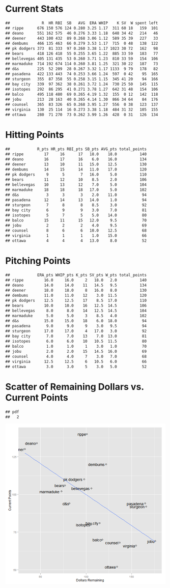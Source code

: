 Current Stats
=============

    ##              R  HR RBI  SB   AVG  ERA WHIP    K SV  W spent left
    ## rippe      676 150 576 124 0.280 3.25 1.17  311 60 18   159  101
    ## deano      551 162 575  46 0.276 3.33 1.18  648 34 42   214   46
    ## deener     443 100 432  89 0.268 3.06 1.12  589 35 39   227   33
    ## dembums    466 135 463  66 0.279 3.53 1.17  715  0 48   138  122
    ## pk dodgers 373  81 333  97 0.260 3.38 1.17 1023 30 72   162   98
    ## bears      418 126 418  55 0.255 3.65 1.22  885 33 59   183   77
    ## bellevegas 405 131 435  53 0.260 3.71 1.23  810 33 59   154  106
    ## marmaduke  714 192 674 114 0.260 3.81 1.25  321 30 22   187   73
    ## d&s        225  52 209  28 0.267 3.32 1.17 1133  9 79   178   82
    ## pasadena   422 133 443  74 0.253 3.66 1.24  597  0 42    95  165
    ## sturgeon   355  87 358  55 0.258 3.15 1.15  345 41 20    94  166
    ## bay city   339  97 362  38 0.261 3.72 1.24  730 25 50   145  115
    ## isotopes   292  86 295  41 0.271 3.78 1.27  642 31 48   154  106
    ## balco      495 118 480  69 0.265 4.19 1.32  155  0 12   142  118
    ## jobu       213  28 163  40 0.265 4.14 1.30  866 34 64    84  176
    ## counsel    365  83 326  65 0.268 3.95 1.27  556  0 38   123  137
    ## virginia   130  25 114  16 0.273 3.38 1.18  484 31 32   105  155
    ## ottawa     280  71 270  73 0.262 3.99 1.26  428  0 31   126  134

Hitting Points
==============

    ##            R_pts HR_pts RBI_pts SB_pts AVG_pts total_points
    ## rippe         17     16      17   18.0    18.0          140
    ## deano         16     17      16    6.0    16.0          134
    ## deener        13     10      11   15.0    12.5          130
    ## dembums       14     15      14   11.0    17.0          120
    ## pk dodgers     9      5       7   16.0     5.0          110
    ## bears         11     12      10    8.5     2.0          106
    ## bellevegas    10     13      12    7.0     5.0          104
    ## marmaduke     18     18      18   17.0     5.0          102
    ## d&s            3      3       3    2.0    11.0           94
    ## pasadena      12     14      13   14.0     1.0           94
    ## sturgeon       7      8       8    8.5     3.0           92
    ## bay city       6      9       9    3.0     7.0           81
    ## isotopes       5      7       5    5.0    14.0           80
    ## balco         15     11      15   12.0     9.5           70
    ## jobu           2      2       2    4.0     9.5           69
    ## counsel        8      6       6   10.0    12.5           68
    ## virginia       1      1       1    1.0    15.0           66
    ## ottawa         4      4       4   13.0     8.0           52

Pitching Points
===============

    ##            ERA_pts WHIP_pts K_pts SV_pts W_pts total_points
    ## rippe         16.0     16.0     2   18.0   2.0          140
    ## deano         14.0     14.0    11   14.5   9.5          134
    ## deener        18.0     18.0     8   16.0   8.0          130
    ## dembums       11.0     11.0    12    3.0  11.5          120
    ## pk dodgers    12.5     12.5    17    8.5  17.0          110
    ## bears         10.0     10.0    16   12.5  14.5          106
    ## bellevegas     8.0      8.0    14   12.5  14.5          104
    ## marmaduke      5.0      5.0     3    8.5   4.0          102
    ## d&s           15.0     15.0    18    6.0  18.0           94
    ## pasadena       9.0      9.0     9    3.0   9.5           94
    ## sturgeon      17.0     17.0     4   17.0   3.0           92
    ## bay city       7.0      7.0    13    7.0  13.0           81
    ## isotopes       6.0      6.0    10   10.5  11.5           80
    ## balco          1.0      1.0     1    3.0   1.0           70
    ## jobu           2.0      2.0    15   14.5  16.0           69
    ## counsel        4.0      4.0     7    3.0   7.0           68
    ## virginia      12.5     12.5     6   10.5   6.0           66
    ## ottawa         3.0      3.0     5    3.0   5.0           52

Scatter of Remaining Dollars vs. Current Points
===============================================

    ## pdf 
    ##   2

![Remaining Dollars vs. Current Points](moneyvspoints.png)
